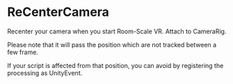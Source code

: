 # ReCenterCamera
Recenter your camera when you start Room-Scale VR. Attach to CameraRig.

Please note that it will pass the position which are not tracked between a few frame.

If your script is affected from that position, you can avoid by registering the processing as UnityEvent.
